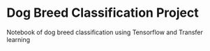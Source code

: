 # Dog Breed Classification Project
Notebook of dog breed classification using Tensorflow and Transfer learning
